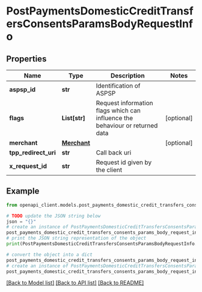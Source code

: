 # PostPaymentsDomesticCreditTransfersConsentsParamsBodyRequestInfo


## Properties

Name | Type | Description | Notes
------------ | ------------- | ------------- | -------------
**aspsp_id** | **str** | Identification of ASPSP | 
**flags** | **List[str]** | Request information flags which can influence the behaviour or returned data | [optional] 
**merchant** | [**Merchant**](Merchant.md) |  | [optional] 
**tpp_redirect_uri** | **str** | Call back uri | 
**x_request_id** | **str** | Request id given by the client | 

## Example

```python
from openapi_client.models.post_payments_domestic_credit_transfers_consents_params_body_request_info import PostPaymentsDomesticCreditTransfersConsentsParamsBodyRequestInfo

# TODO update the JSON string below
json = "{}"
# create an instance of PostPaymentsDomesticCreditTransfersConsentsParamsBodyRequestInfo from a JSON string
post_payments_domestic_credit_transfers_consents_params_body_request_info_instance = PostPaymentsDomesticCreditTransfersConsentsParamsBodyRequestInfo.from_json(json)
# print the JSON string representation of the object
print(PostPaymentsDomesticCreditTransfersConsentsParamsBodyRequestInfo.to_json())

# convert the object into a dict
post_payments_domestic_credit_transfers_consents_params_body_request_info_dict = post_payments_domestic_credit_transfers_consents_params_body_request_info_instance.to_dict()
# create an instance of PostPaymentsDomesticCreditTransfersConsentsParamsBodyRequestInfo from a dict
post_payments_domestic_credit_transfers_consents_params_body_request_info_from_dict = PostPaymentsDomesticCreditTransfersConsentsParamsBodyRequestInfo.from_dict(post_payments_domestic_credit_transfers_consents_params_body_request_info_dict)
```
[[Back to Model list]](../README.md#documentation-for-models) [[Back to API list]](../README.md#documentation-for-api-endpoints) [[Back to README]](../README.md)


